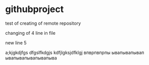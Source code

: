 # githubproject
test of creating of remote repository

changing of 4 line in file

new line 5

a;kjgkdjfgs
dfgslfkdgjs
kdfjlgksjdfklgj
впврпвпрпы
ывапывапывап
ывапывапывапывапыва
